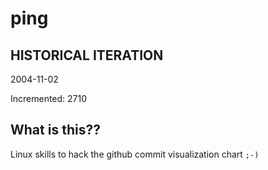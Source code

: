 # ping

## HISTORICAL ITERATION
2004-11-02

Incremented: 2710

## What is this?? 
Linux skills to hack the github commit visualization chart `;-)`
